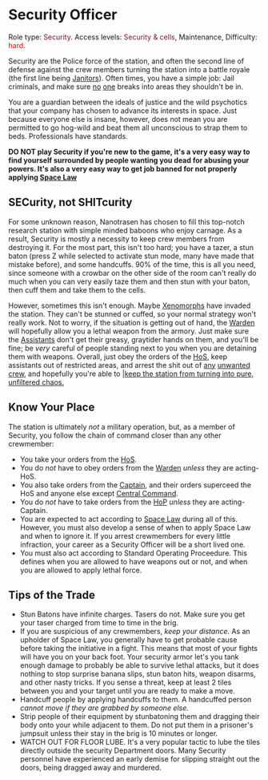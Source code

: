 # Security Officer
Role type:  <font color= "#711e25">Security</font>. Access levels: <font color="#711e25">Security & cells</font>, Maintenance, Difficulty: <font color="Red">hard</font>.

Security are the Police force of the station, and often the second line of defense against the crew members turning the station into a battle royale (the first line being [Janitors](Janitor.md)). Often times, you have a simple job: Jail criminals, and make sure [no](Assistant.md) [one](Clown.md) breaks into areas they shouldn't be in.

You are a guardian between the ideals of justice and the wild psychotics that your company has chosen to advance its interests in space. Just because everyone else is insane, however, does not mean you are permitted to go hog-wild and beat them all unconscious to strap them to beds. Professionals have standards.

**DO NOT play Security if you're new to the game, it's a very easy way to find yourself surrounded by people wanting you dead for abusing your powers. It's also a very easy way to get  job banned for not properly applying [Space Law](Space-Law.md)**

## SECurity, not SHITcurity

For some unknown reason, Nanotrasen has chosen to fill this top-notch research station with simple minded baboons who enjoy carnage. As a result, Security is mostly a necessity to keep crew members from destroying it. For the most part, this isn't too hard; you have a tazer, a stun baton (press Z while selected to activate stun mode, many have made that mistake before), and some handcuffs. 90% of the time, this is all you need, since someone with a crowbar on the other side of the room can't really do much when you can very easily taze them and then stun with your baton, then cuff them and take them to the cells. 

However, sometimes this isn't enough. Maybe [Xenomorphs](Xenomorph.md) have invaded the station. They can't be stunned or cuffed, so your normal strategy won't really work. Not to worry, if the situation is getting out of hand, the [Warden](Warden.md) will hopefully allow you a lethal weapon from the armory. Just make sure the [Assistants](Assistant.md) don't get their greasy, graytider hands on them, and you'll be fine; be _very_ careful of people standing next to you when you are detaining them with weapons. Overall, just obey the orders of the [HoS](Head-of-Security.md), keep assistants out of restricted areas, and arrest the shit out of [any](Traitor.md) [unwanted](Nuclear-Emergency.md) [crew](Cargonia.md), and hopefully you're able to [|keep the station from turning into pure, unfiltered chaos.](So-close-to-impossible-that-it-might-as-well-not-even-exist.md)

## Know Your Place

The station is ultimately _not_ a military operation, but, as a member of Security, you follow the chain of command closer than any other crewmember:

* You take your orders from the [HoS](Head-of-Security.md). 
* You do _not_ have to obey orders from the [Warden](Warden.md) _unless_ they are acting-HoS. 
* You also take orders from the [Captain](Captain.md), and their orders superceed the HoS and anyone else except [Central Command](Central-Command-Officer.md). 
* You do _not_ have to take orders from the [HoP](HoP.md) _unless_ they are acting-Captain.
* You are expected to act according to [Space Law](Space-Law.md) during all of this. However, you must also develop a sense of when to apply Space Law and when to ignore it. If you arrest crewmembers for every little infraction, your career as a Security Officer will be a short lived one.
* You must also act according to Standard Operating Proceedure. This defines when you are allowed to have weapons out or not, and when you are allowed to apply lethal force.

## Tips of the Trade

* Stun Batons have infinite charges. Tasers do not. Make sure you get your taser charged from time to time in the brig.
* If you are suspicious of any crewmembers, _keep your distance._ As an upholder of Space Law, you generally have to get probable cause before taking the initiative in a fight. This means that most of your fights will have you on your back foot. Your security armor let's you tank enough damage to probably be able to survive lethal attacks, but it does nothing to stop surprise banana slips, stun baton hits, weapon disarms, and other nasty tricks. If you sense a threat, keep at least 2 tiles between you  and your target until you are ready to make a move.
* Handcuff people by applying handcuffs to them. A handcuffed person _cannot move if they are grabbed by someone else._
* Strip people of their equipment by stunbatoning them and dragging their body onto your while adjacent to them. Do not put them in a prisoner's jumpsuit unless their stay in the brig is 10 minutes or longer.
* WATCH OUT FOR FLOOR LUBE. It's a very popular tactic to lube the tiles directly outside the security Department doors. Many Security personnel have experienced an early demise for slipping straight out the doors, being dragged away and murdered. 
